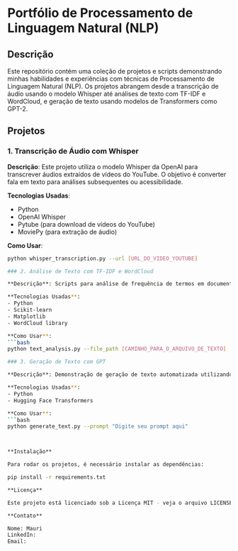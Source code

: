 # Portfólio de Processamento de Linguagem Natural (NLP)

## Descrição

Este repositório contém uma coleção de projetos e scripts demonstrando minhas habilidades e experiências com técnicas de Processamento de Linguagem Natural (NLP). Os projetos abrangem desde a transcrição de áudio usando o modelo Whisper até análises de texto com TF-IDF e WordCloud, e geração de texto usando modelos de Transformers como GPT-2.

## Projetos

### 1. Transcrição de Áudio com Whisper

**Descrição**: Este projeto utiliza o modelo Whisper da OpenAI para transcrever áudios extraídos de vídeos do YouTube. O objetivo é converter fala em texto para análises subsequentes ou acessibilidade.

**Tecnologias Usadas**:
- Python
- OpenAI Whisper
- Pytube (para download de vídeos do YouTube)
- MoviePy (para extração de áudio)

**Como Usar**:
```bash
python whisper_transcription.py --url [URL_DO_VIDEO_YOUTUBE]

### 2. Análise de Texto com TF-IDF e WordCloud

**Descrição**: Scripts para análise de frequência de termos em documentos usando TF-IDF e visualização de palavras-chave com WordCloud.

**Tecnologias Usadas**:
- Python
- Scikit-learn
- Matplotlib
- WordCloud library

**Como Usar**:
```bash
python text_analysis.py --file_path [CAMINHO_PARA_O_ARQUIVO_DE_TEXTO]

### 3. Geração de Texto com GPT

**Descrição**: Demonstração de geração de texto automatizada utilizando o modelo GPT-2 da OpenAI. O script gera textos criativos baseados em um prompt fornecido pelo usuário.

**Tecnologias Usadas**:
- Python
- Hugging Face Transformers

**Como Usar**:
```bash
python generate_text.py --prompt "Digite seu prompt aqui"



**Instalação**

Para rodar os projetos, é necessário instalar as dependências:

pip install -r requirements.txt

**Licença**

Este projeto está licenciado sob a Licença MIT - veja o arquivo LICENSE.md para detalhes.

**Contato**

Nome: Mauri
LinkedIn: 
Email: 